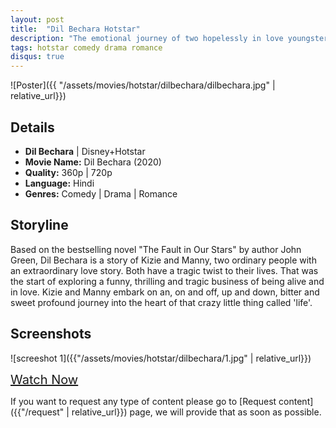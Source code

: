 ```yaml
---
layout: post
title:  "Dil Bechara Hotstar"
description: "The emotional journey of two hopelessly in love youngsters, a young girl, Kizie, suffering from cancer, and a boy, Manny, whom she meets at a support group."
tags: hotstar comedy drama romance
disqus: true
---
```


![Poster]({{ "/assets/movies/hotstar/dilbechara/dilbechara.jpg" | relative_url}})


## Details

* **Dil Bechara** \| Disney+Hotstar
* **Movie Name:** Dil Bechara (2020)
* **Quality:** 360p \| 720p
* **Language:** Hindi
* **Genres:**  Comedy \| Drama \| Romance

## Storyline

Based on the bestselling novel "The Fault in Our Stars" by author John Green, Dil Bechara is a story of Kizie and Manny, two ordinary people with an extraordinary love story. Both have a tragic twist to their lives. That was the start of exploring a funny, thrilling and tragic business of being alive and in love. Kizie and Manny embark on an, on and off, up and down, bitter and sweet profound journey into the heart of that crazy little thing called 'life'.

## Screenshots

![screeshot 1]({{"/assets/movies/hotstar/dilbechara/1.jpg" | relative_url}})
<br>
<!-- ![screeshot 2]({{"/assets/movies/hotstar/dilbechara/2.jpg" | relative_url}})
<br>
![screeshot 3]({{"/assets/movies/hotstar/dilbechara/3.jpg" | relative_url}})
<br> -->

<a class="btn card_btn" href="{{ '/movies/hotstar/dilbechara' | relative_url}}" style="font-size:20px" target="_blank">Watch Now</a>

If you want to request any type of content please go to [Request content]({{"/request" | relative_url}}) page, we will provide that as soon as possible.